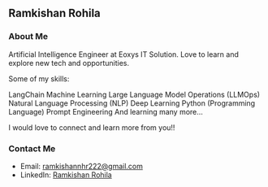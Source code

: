 ## Ramkishan Rohila

### About Me

Artificial Intelligence Engineer at Eoxys IT Solution. Love to learn and explore new tech and opportunities.

Some of my skills:

LangChain
Machine Learning
Large Language Model Operations (LLMOps)
Natural Language Processing (NLP)
Deep Learning
Python (Programming Language)
Prompt Engineering
And learning many more...

I would love to connect and learn more from you!!

### Contact Me
- Email: [ramkishannhr222@gmail.com](mailto:ramkishannhr222@gmail.com)
- LinkedIn: [Ramkishan Rohila](https://www.linkedin.com/in/ramkishanrohila/)
